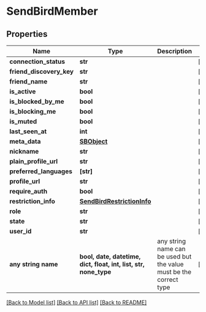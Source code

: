 # SendBirdMember


## Properties
Name | Type | Description | Notes
------------ | ------------- | ------------- | -------------
**connection_status** | **str** |  | [optional] 
**friend_discovery_key** | **str** |  | [optional] 
**friend_name** | **str** |  | [optional] 
**is_active** | **bool** |  | [optional] 
**is_blocked_by_me** | **bool** |  | [optional] 
**is_blocking_me** | **bool** |  | [optional] 
**is_muted** | **bool** |  | [optional] 
**last_seen_at** | **int** |  | [optional] 
**meta_data** | [**SBObject**](SBObject.md) |  | [optional] 
**nickname** | **str** |  | [optional] 
**plain_profile_url** | **str** |  | [optional] 
**preferred_languages** | **[str]** |  | [optional] 
**profile_url** | **str** |  | [optional] 
**require_auth** | **bool** |  | [optional] 
**restriction_info** | [**SendBirdRestrictionInfo**](SendBirdRestrictionInfo.md) |  | [optional] 
**role** | **str** |  | [optional] 
**state** | **str** |  | [optional] 
**user_id** | **str** |  | [optional] 
**any string name** | **bool, date, datetime, dict, float, int, list, str, none_type** | any string name can be used but the value must be the correct type | [optional]

[[Back to Model list]](../README.md#documentation-for-models) [[Back to API list]](../README.md#documentation-for-api-endpoints) [[Back to README]](../README.md)


